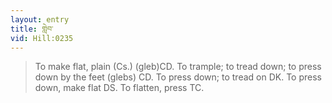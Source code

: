 ```yaml
---
layout: entry
title: གླེབ་
vid: Hill:0235
---
```

> To make flat, plain (Cs.) (gleb)CD. To trample; to tread down; to press down by the feet (glebs) CD. To press down; to tread on DK. To press down, make flat DS. To flatten, press TC.
